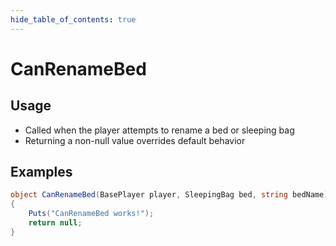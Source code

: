 ```yaml
---
hide_table_of_contents: true
---
```


# CanRenameBed

## Usage

* Called when the player attempts to rename a bed or sleeping bag
* Returning a non-null value overrides default behavior

## Examples

```csharp title=""
object CanRenameBed(BasePlayer player, SleepingBag bed, string bedName)
{
    Puts("CanRenameBed works!");
    return null;
}
```
